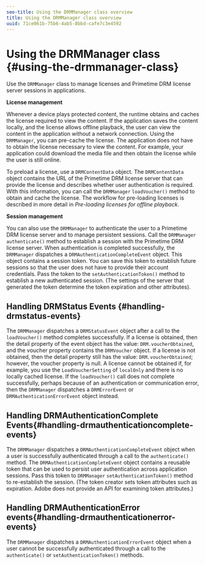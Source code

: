 ```yaml
---
seo-title: Using the DRMManager class overview
title: Using the DRMManager class overview
uuid: 71ce061b-75b6-4ab5-8bbd-cafe7c3e4592
---
```


# Using the DRMManager class {#using-the-drmmanager-class}

Use the `DRMManager` class to manage licenses and Primetime DRM license server sessions in applications.

**License management**

Whenever a device plays protected content, the runtime obtains and caches the license required to view the content. If the application saves the content locally, and the license allows offline playback, the user can view the content in the application without a network connection. Using the `DRMManager`, you can pre-cache the license. The application does not have to obtain the license necessary to view the content. For example, your application could download the media file and then obtain the license while the user is still online.

To preload a license, use a `DRMContentData` object. The `DRMContentData` object contains the URL of the Primetime DRM license server that can provide the license and describes whether user authentication is required. With this information, you can call the `DRMManager` `loadVoucher()` method to obtain and cache the license. The workflow for pre-loading licenses is described in more detail in *Pre-loading licenses for offline playback*.

**Session management**

You can also use the `DRMManager` to authenticate the user to a Primetime DRM license server and to manage persistent sessions. Call the `DRMManager` `authenticate()` method to establish a session with the Primetime DRM license server. When authentication is completed successfully, the `DRMManager` dispatches a `DRMAuthenticationCompleteEvent` object. This object contains a session token. You can save this token to establish future sessions so that the user does not have to provide their account credentials. Pass the token to the `setAuthenticationToken()` method to establish a new authenticated session. (The settings of the server that generated the token determine the token expiration and other attributes).

## Handling DRMStatus Events {#handling-drmstatus-events}

The `DRMManager` dispatches a `DRMStatusEvent` object after a call to the `loadVoucher()` method completes successfully. If a license is obtained, then the detail property of the event object has the value: `DRM.voucherObtained`, and the voucher property contains the `DRMVoucher` object. If a license is not obtained, then the detail property still has the value: `DRM.voucherObtained`; however, the voucher property is null. A license cannot be obtained if, for example, you use the `LoadVoucherSetting` of `localOnly` and there is no locally cached license. If the `loadVoucher()` call does not complete successfully, perhaps because of an authentication or communication error, then the `DRMManager` dispatches a `DRMErrorEvent` or `DRMAuthenticationErrorEvent` object instead.

## Handling DRMAuthenticationComplete Events{#handling-drmauthenticationcomplete-events}

The `DRMManager` dispatches a `DRMAuthenticationCompleteEvent` object when a user is successfully authenticated through a call to the `authenticate()` method. The `DRMAuthenticationCompleteEvent` object contains a reusable token that can be used to persist user authentication across application sessions. Pass this token to `DRMManager` `setAuthenticationToken()` method to re-establish the session. (The token creator sets token attributes such as expiration. Adobe does not provide an API for examining token attributes.)

## Handling DRMAuthenticationError events{#handling-drmauthenticationerror-events}

The `DRMManager` dispatches a `DRMAuthenticationErrorEvent` object when a user cannot be successfully authenticated through a call to the `authenticate()` or `setAuthenticationToken()` methods.